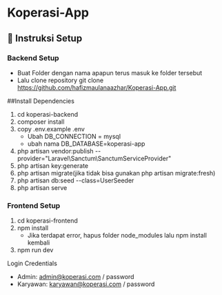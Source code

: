 # Koperasi-App

## 🚀 Instruksi Setup

### Backend Setup
- Buat Folder dengan nama apapun terus masuk ke folder tersebut
- Lalu clone repository git clone https://github.com/hafizmaulanaazhar/Koperasi-App.git

##Install Dependencies
  1. cd koperasi-backend
  2. composer install
  3. copy .env.example .env
     - Ubah DB_CONNECTION = mysql
     - ubah nama DB_DATABASE=koperasi-app
  4. php artisan vendor:publish --provider="Laravel\Sanctum\SanctumServiceProvider"
  5. php artisan key:generate
  6. php artisan migrate(jika tidak bisa gunakan php artisan migrate:fresh)
  7. php artisan db:seed --class=UserSeeder
  8. php artisan serve

### Frontend Setup
1. cd koperasi-frontend
2. npm install
   - Jika terdapat error, hapus folder node_modules lalu npm install kembali
3. npm run dev

Login Credentials
- Admin: admin@koperasi.com / password
- Karyawan: karyawan@koperasi.com / password
